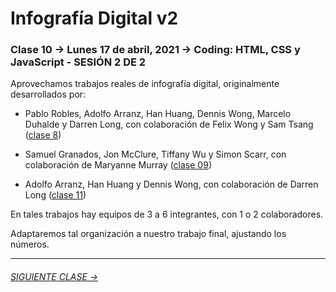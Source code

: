 # Infografía Digital v2

### Clase 10 → Lunes 17 de abril, 2021 → Coding: HTML, CSS y JavaScript - SESIÓN 2 DE 2

Aprovechamos trabajos reales de infografía digital, originalmente desarrollados por: 

- Pablo Robles, Adolfo Arranz, Han Huang, Dennis Wong, Marcelo Duhalde y Darren Long, con colaboración de Felix Wong y Sam Tsang ([clase 8](https://github.com/profesorfaco/dno075-2021/tree/gh-pages/clase-08))

- Samuel Granados, Jon McClure, Tiffany Wu y Simon Scarr, con colaboración de Maryanne Murray ([clase 09](https://github.com/profesorfaco/dno075-2021/tree/gh-pages/clase-09))

- Adolfo Arranz, Han Huang y Dennis Wong, con colaboración de Darren Long ([clase 11](https://github.com/profesorfaco/dno075-2021/tree/gh-pages/clase-11))

En tales trabajos hay equipos de 3 a 6 integrantes, con 1 o 2 colaboradores. 

Adaptaremos tal organización a nuestro trabajo final, ajustando los números.


- - - - - - - -

###### [SIGUIENTE CLASE →](https://github.com/profesorfaco/dno075-2021/tree/gh-pages/clase-11)
